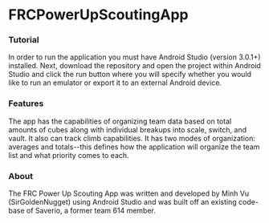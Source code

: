 # FRCPowerUpScoutingApp
### Tutorial
In order to run the application you must have Android Studio (version 3.0.1+) installed. Next, download the repository and open the project within Android Studio and click the run button where you will specify whether you would like to run an emulator or export it to an external Android device.
### Features
The app has the capabilities of organizing team data based on total amounts of cubes along with individual breakups into scale, switch, and vault. It also can track climb capabilities. It has two modes of organization: averages and totals--this defines how the application will organize the team list and what priority comes to each.
### About
The FRC Power Up Scouting App was written and developed by Minh Vu (SirGoldenNugget) using Android Studio and was built off an existing code-base of Saverio, a former team 614 member.
